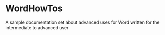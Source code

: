 # WordHowTos
A sample documentation set about advanced uses for Word written for the intermediate to advanced user
